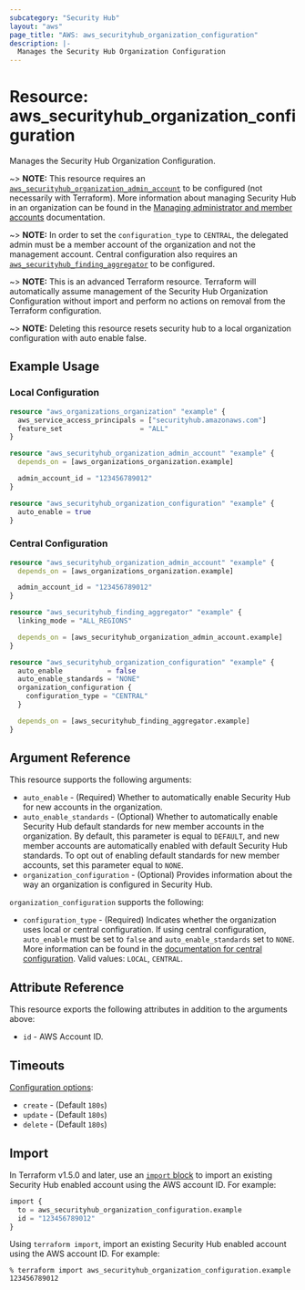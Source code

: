 ```yaml
---
subcategory: "Security Hub"
layout: "aws"
page_title: "AWS: aws_securityhub_organization_configuration"
description: |-
  Manages the Security Hub Organization Configuration
---
```


# Resource: aws_securityhub_organization_configuration

Manages the Security Hub Organization Configuration.

~> **NOTE:** This resource requires an [`aws_securityhub_organization_admin_account`](/docs/providers/aws/r/securityhub_organization_admin_account.html) to be configured (not necessarily with Terraform). More information about managing Security Hub in an organization can be found in the [Managing administrator and member accounts](https://docs.aws.amazon.com/securityhub/latest/userguide/securityhub-accounts.html) documentation.

~> **NOTE:** In order to set the `configuration_type` to `CENTRAL`, the delegated admin must be a member account of the organization and not the management account. Central configuration also requires an [`aws_securityhub_finding_aggregator`](/docs/providers/aws/r/securityhub_finding_aggregator.html) to be configured.

~> **NOTE:** This is an advanced Terraform resource. Terraform will automatically assume management of the Security Hub Organization Configuration without import and perform no actions on removal from the Terraform configuration.

~> **NOTE:** Deleting this resource resets security hub to a local organization configuration with auto enable false.

## Example Usage

### Local Configuration

```terraform
resource "aws_organizations_organization" "example" {
  aws_service_access_principals = ["securityhub.amazonaws.com"]
  feature_set                   = "ALL"
}

resource "aws_securityhub_organization_admin_account" "example" {
  depends_on = [aws_organizations_organization.example]

  admin_account_id = "123456789012"
}

resource "aws_securityhub_organization_configuration" "example" {
  auto_enable = true
}
```

### Central Configuration

```terraform
resource "aws_securityhub_organization_admin_account" "example" {
  depends_on = [aws_organizations_organization.example]

  admin_account_id = "123456789012"
}

resource "aws_securityhub_finding_aggregator" "example" {
  linking_mode = "ALL_REGIONS"

  depends_on = [aws_securityhub_organization_admin_account.example]
}

resource "aws_securityhub_organization_configuration" "example" {
  auto_enable           = false
  auto_enable_standards = "NONE"
  organization_configuration {
    configuration_type = "CENTRAL"
  }

  depends_on = [aws_securityhub_finding_aggregator.example]
}
```

## Argument Reference

This resource supports the following arguments:

* `auto_enable` - (Required) Whether to automatically enable Security Hub for new accounts in the organization.
* `auto_enable_standards` - (Optional) Whether to automatically enable Security Hub default standards for new member accounts in the organization. By default, this parameter is equal to `DEFAULT`, and new member accounts are automatically enabled with default Security Hub standards. To opt out of enabling default standards for new member accounts, set this parameter equal to `NONE`.
* `organization_configuration` - (Optional) Provides information about the way an organization is configured in Security Hub.

`organization_configuration` supports the following:

* `configuration_type` - (Required) Indicates whether the organization uses local or central configuration. If using central configuration, `auto_enable` must be set to `false` and `auto_enable_standards` set to `NONE`. More information can be found in the [documentation for central configuration](https://docs.aws.amazon.com/securityhub/latest/userguide/central-configuration-intro.html). Valid values: `LOCAL`, `CENTRAL`.

## Attribute Reference

This resource exports the following attributes in addition to the arguments above:

* `id` - AWS Account ID.

## Timeouts

[Configuration options](https://developer.hashicorp.com/terraform/language/resources/syntax#operation-timeouts):

* `create` - (Default `180s`)
* `update` - (Default `180s`)
* `delete` - (Default `180s`)

## Import

In Terraform v1.5.0 and later, use an [`import` block](https://developer.hashicorp.com/terraform/language/import) to import an existing Security Hub enabled account using the AWS account ID. For example:

```terraform
import {
  to = aws_securityhub_organization_configuration.example
  id = "123456789012"
}
```

Using `terraform import`, import an existing Security Hub enabled account using the AWS account ID. For example:

```console
% terraform import aws_securityhub_organization_configuration.example 123456789012
```
